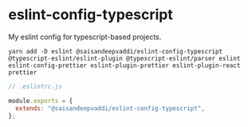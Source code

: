 # eslint-config-typescript

My eslint config for typescript-based projects.


```shell
yarn add -D eslint @saisandeepvaddi/eslint-config-typescript @typescript-eslint/eslint-plugin @typescript-eslint/parser eslint eslint-config-prettier eslint-plugin-prettier eslint-plugin-react prettier
```

```js
// .eslintrc.js

module.exports = {
  extends: "@saisandeepvaddi/eslint-config-typescript",
};

```
